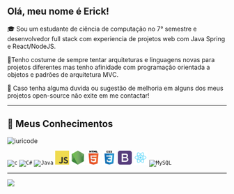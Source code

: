 
##  Olá, meu nome é Erick!

 
🎓 Sou um estudante de ciência de computação no 7° semestre e desenvolvedor full stack com experiencia de projetos web com Java Spring e React/NodeJS.

  

🔨Tenho costume de sempre tentar arquiteturas e linguagens novas para projetos diferentes mas tenho afinidade com programação orientada a objetos e padrões de arquitetura MVC.

  

💬 Caso tenha alguma duvida ou sugestão de melhoria em alguns dos meus projetos open-source não exite em me contactar!

---

  

## 🚀 Meus Conhecimentos

![iuricode](https://github-readme-stats.vercel.app/api/top-langs/?username=erick-henrique-a&hide=html&layout=compact&theme=onedark)
  <div>  <code><img height="32" src="https://cdn.iconscout.com/icon/free/png-512/c-programming-569564.png" alt="c"/></code>
  <code><img height="32" src="https://seeklogo.com/images/C/c-sharp-c-logo-02F17714BA-seeklogo.com.png" alt="C#"/></code>  <code><img height="32" src="https://camo.githubusercontent.com/973913d161ca9ac03d1e941e3c0a9785dd928059a48274ed2b3ff564b5c564b2/68747470733a2f2f63646e2e6a7364656c6976722e6e65742f67682f64657669636f6e732f64657669636f6e2f69636f6e732f6a6176612f6a6176612d6f726967696e616c2e737667" alt="Java"/></code>
  <code><img height="32" src="https://raw.githubusercontent.com/github/explore/80688e429a7d4ef2fca1e82350fe8e3517d3494d/topics/javascript/javascript.png" alt="Javascript"/></code>  <code><img height="32" src="https://raw.githubusercontent.com/github/explore/80688e429a7d4ef2fca1e82350fe8e3517d3494d/topics/nodejs/nodejs.png" alt="Nodejs"/></code> <code><img height="32" src="https://raw.githubusercontent.com/github/explore/80688e429a7d4ef2fca1e82350fe8e3517d3494d/topics/html/html.png" alt="HTML5"/></code> <code><img height="32" src="https://raw.githubusercontent.com/github/explore/80688e429a7d4ef2fca1e82350fe8e3517d3494d/topics/css/css.png" alt="CSS"/></code> <code><img height="32" src="https://raw.githubusercontent.com/github/explore/80688e429a7d4ef2fca1e82350fe8e3517d3494d/topics/bootstrap/bootstrap.png" alt="Bootstrap"/></code> <code><img height="32" src="https://raw.githubusercontent.com/github/explore/80688e429a7d4ef2fca1e82350fe8e3517d3494d/topics/react/react.png" alt="React"/></code> <code><img height="32" src="https://camo.githubusercontent.com/5e956ea0943b5a05092e94d7376582051e61fe84af215ad6e35334a2d61b658a/68747470733a2f2f63646e2e6a7364656c6976722e6e65742f67682f64657669636f6e732f64657669636f6e2f69636f6e732f6d7973716c2f6d7973716c2d6f726967696e616c2e737667" alt="MySQL"/></code>
    </div>



---
<a  href="https://www.linkedin.com/in/isabella-bicudo-de-souza-1879141bb/"  target="_blank"><img  src="https://img.shields.io/badge/LinkedIn-0077B5?style=for-the-badge&logo=linkedin&logoColor=white"  target="_blank"></a>
